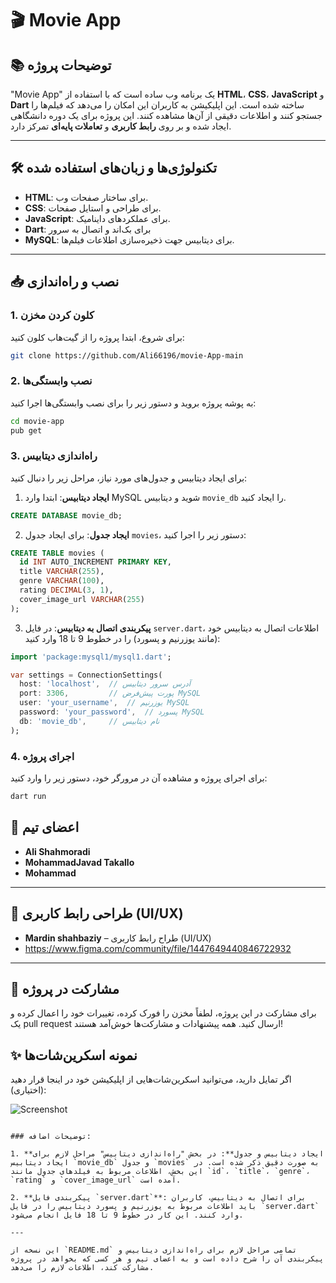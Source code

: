 # 🎬 **Movie App**

## 📚 توضیحات پروژه

"Movie App" یک برنامه وب ساده است که با استفاده از **HTML**، **CSS**، **JavaScript** و **Dart** ساخته شده است. این اپلیکیشن به کاربران این امکان را می‌دهد که فیلم‌ها را جستجو کنند و اطلاعات دقیقی از آن‌ها مشاهده کنند. این پروژه برای یک دوره دانشگاهی ایجاد شده و بر روی **رابط کاربری** و **تعاملات پایه‌ای** تمرکز دارد.

---

## 🛠️ **تکنولوژی‌ها و زبان‌های استفاده شده**

- **HTML**: برای ساختار صفحات وب.
- **CSS**: برای طراحی و استایل صفحات.
- **JavaScript**: برای عملکردهای داینامیک.
- **Dart**: برای بک‌اند و اتصال به سرور
- **MySQL**: برای دیتابیس جهت ذخیره‌سازی اطلاعات فیلم‌ها.

---

## 📥 **نصب و راه‌اندازی**

### 1. کلون کردن مخزن
برای شروع، ابتدا پروژه را از گیت‌هاب کلون کنید:

```bash
git clone https://github.com/Ali66196/movie-App-main
```

### 2. نصب وابستگی‌ها
به پوشه پروژه بروید و دستور زیر را برای نصب وابستگی‌ها اجرا کنید:

```bash
cd movie-app
pub get
```

### 3. راه‌اندازی دیتابیس

برای ایجاد دیتابیس و جدول‌های مورد نیاز، مراحل زیر را دنبال کنید:

1. **ایجاد دیتابیس**: ابتدا وارد MySQL شوید و دیتابیس `movie_db` را ایجاد کنید.

```sql
CREATE DATABASE movie_db;
```

2. **ایجاد جدول**: برای ایجاد جدول `movies`، دستور زیر را اجرا کنید:

```sql
CREATE TABLE movies (
  id INT AUTO_INCREMENT PRIMARY KEY,
  title VARCHAR(255),
  genre VARCHAR(100),
  rating DECIMAL(3, 1),
  cover_image_url VARCHAR(255)
);
```

3. **پیکربندی اتصال به دیتابیس**: در فایل `server.dart`، اطلاعات اتصال به دیتابیس خود (مانند یوزرنیم و پسورد) را در خطوط 9 تا 18 وارد کنید:

```dart
import 'package:mysql1/mysql1.dart';

var settings = ConnectionSettings(
  host: 'localhost',  // آدرس سرور دیتابیس
  port: 3306,         // پورت پیش‌فرض MySQL
  user: 'your_username',  // یوزرنیم MySQL
  password: 'your_password',  // پسورد MySQL
  db: 'movie_db',     // نام دیتابیس
);
```

### 4. اجرای پروژه
برای اجرای پروژه و مشاهده آن در مرورگر خود، دستور زیر را وارد کنید:

```bash
dart run
```

## 👥 **اعضای تیم**


- **Ali Shahmoradi** 
- **MohammadJavad Takallo** 
- **Mohammad** 

---

## 🎨 **طراحی رابط کاربری (UI/UX)**

- **Mardin shahbaziy** – طراح رابط کاربری (UI/UX)
- https://www.figma.com/community/file/1447649440846722932

---

## 🔧 **مشارکت در پروژه**

برای مشارکت در این پروژه، لطفاً مخزن را فورک کرده، تغییرات خود را اعمال کرده و یک pull request ارسال کنید. همه پیشنهادات و مشارکت‌ها خوش‌آمد هستند!

## ✨ **نمونه اسکرین‌شات‌ها**

اگر تمایل دارید، می‌توانید اسکرین‌شات‌هایی از اپلیکیشن خود در اینجا قرار دهید (اختیاری):

![Screenshot](/Group%2034185.png)
```

### توضیحات اضافه:

1. **ایجاد دیتابیس و جدول**: در بخش "راه‌اندازی دیتابیس" مراحل لازم برای ایجاد دیتابیس `movie_db` و جدول `movies` به صورت دقیق ذکر شده است. در این بخش، اطلاعات مربوط به فیلدهای جدول مانند `id`، `title`، `genre`، `rating` و `cover_image_url` آمده است.

2. **پیکربندی فایل `server.dart`**: برای اتصال به دیتابیس، کاربران باید اطلاعات مربوط به یوزرنیم و پسورد دیتابیس را در فایل `server.dart` وارد کنند. این کار در خطوط 9 تا 18 فایل انجام می‌شود.

---

این نسخه از `README.md` تمامی مراحل لازم برای راه‌اندازی دیتابیس و پیکربندی آن را شرح داده است و به اعضای تیم و هر کسی که بخواهد در پروژه مشارکت کند، اطلاعات لازم را می‌دهد.